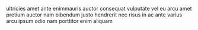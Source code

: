 ultricies amet ante enimmauris auctor consequat vulputate vel eu arcu amet
pretium auctor nam bibendum justo hendrerit nec risus in ac ante varius arcu
ipsum odio nam porttitor enim aliquam